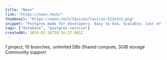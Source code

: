 ```yaml
---
title: "Neon"
link: "https://neon.tech/"
thumbnail: "https://neon.tech/favicon/favicon-512x512.png"
snippet: "Postgres made for developers. Easy to Use, Scalable, Cost efficient solution for your next project."
tags: ["database", "postgres-service"]
createdAt: 2024-02-16T10:16:27.801Z
---
```

1 project, 10 branches, unlimited DBs
Shared compute, 3GiB storage
Community support
